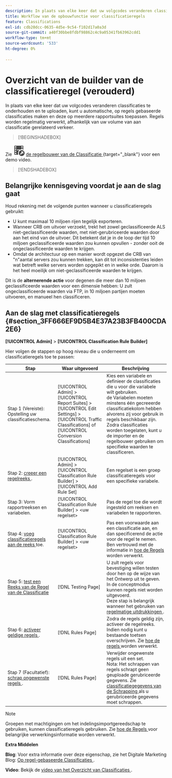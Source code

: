 ```yaml
---
description: In plaats van elke keer dat uw volgcodes veranderen classificaties te onderhouden en te uploaden, kunt u automatische, op regels gebaseerde classificaties maken en deze op meerdere rapportsuites toepassen. Regels worden regelmatig verwerkt, afhankelijk van uw volume van aan classificatie gerelateerd verkeer.
title: Workflow van de opbouwfunctie voor classificatieregels
feature: Classifications
exl-id: cdb20dcc-0635-4d5e-9c54-f102d17a0a3d
source-git-commit: a40f30bbe8fdbf98862c4c9a05341fb63962cdd1
workflow-type: tm+mt
source-wordcount: '533'
ht-degree: 0%

---
```


# Overzicht van de builder van de classificatieregel (verouderd)

In plaats van elke keer dat uw volgcodes veranderen classificaties te onderhouden en te uploaden, kunt u automatische, op regels gebaseerde classificaties maken en deze op meerdere rapportsuites toepassen. Regels worden regelmatig verwerkt, afhankelijk van uw volume van aan classificatie gerelateerd verkeer.

>[!BEGINSHADEBOX]

Zie ![ VideoCheckedOut ](/help/assets/icons/VideoCheckedOut.svg) [ de regelbouwer van de Classificatie ](https://video.tv.adobe.com/v/3434383?quality=12&learn=on&captions=dut){target="_blank"} voor een demo video.

>[!ENDSHADEBOX]

## Belangrijke kennisgeving voordat je aan de slag gaat

Houd rekening met de volgende punten wanneer u classificatieregels gebruikt:

* U kunt maximaal 10 miljoen rijen tegelijk exporteren.
* Wanneer CRB om uitvoer verzoekt, trekt het zowel geclassificeerde ALS niet-geclassificeerde waarden, met niet-gerubriceerde waarden door aan het eind van de uitvoer. Dit betekent dat je in de loop der tijd 10 miljoen geclassificeerde waarden zou kunnen opvullen - zonder ooit de ongeclassificeerde waarden te krijgen.
* Omdat de architectuur op een manier wordt opgezet die CRB van &quot;n&quot;aantal servers zou kunnen trekken, kan dit tot inconsistenties leiden wat betreft welke servers worden opgepikt en in welke orde. Daarom is het heel moeilijk om niet-geclassificeerde waarden te krijgen.

Dit is de **alternerende actie** voor degenen die meer dan 10 miljoen geclassificeerde waarden voor een dimensie hebben: U zult ongeclassificeerde waarden via FTP, in 10 miljoen partijen moeten uitvoeren, en manueel hen classificeren.

## Aan de slag met classificatieregels {#section_3FF666EF9D5B4E37A23B3FB400CDA2E6}

**[!UICONTROL Admin]** > **[!UICONTROL Classification Rule Builder]**

Hier volgen de stappen op hoog niveau die u onderneemt om classificatieregels toe te passen:

| Stap | Waar uitgevoerd | Beschrijving |
|--- |--- |--- |
| Stap 1 (Vereiste): Opstelling uw classificatieschema. | [!UICONTROL Admin] > [!UICONTROL Report Suites] > [!UICONTROL Edit Settings] > [!UICONTROL Traffic Classifications] of [!UICONTROL Conversion Classifications] | Kies een variabele en definieer de classificaties die u voor die variabele wilt gebruiken. <br> de Variabelen moeten minstens één gecreeerde classificatiekolom hebben alvorens zij voor gebruik in regels beschikbaar zijn.<br> Zodra classificaties worden toegelaten, kunt u de importer en de regelbouwer gebruiken om specifieke waarden te classificeren. |
| Stap 2: [ creeer een regelreeks ](classification-rule-set.md). | [!UICONTROL Admin] > [!UICONTROL Classification Rule Builder] > [!UICONTROL Add Rule Set] | Een regelset is een groep classificatieregels voor een specifieke variabele. |
| Stap 3: Vorm rapportreeksen en variabelen. | [!UICONTROL Classification Rule Builder] > &lt;uw regelset> | Pas de regel toe die wordt ingesteld om reeksen en variabelen te rapporteren. |
| Stap 4: [ voeg classificatieregels aan de reeks ](classification-quickstart-rules.md) toe. | [!UICONTROL Classification Rule Builder] > &lt;uw regelset> | Pas een voorwaarde aan een classificatie aan, en dan specificerend de actie voor de regel te nemen.  Ben vertrouwd met de informatie in [ hoe de Regels ](classification-quickstart-rules.md) worden verwerkt. |
| Stap 5: [ test een Reeks van de Regel van de Classificatie ](classification-quickstart-rules.md) | [!DNL Testing Page] | U zult regels voor bevestiging willen testen door hen op de wijze van het Ontwerp uit te geven. In de conceptmodus kunnen regels niet worden uitgevoerd.<br> Deze stap is belangrijk wanneer het gebruiken van [ regelmatige uitdrukkingen ](classification-quickstart-rules.md). |
| Stap 6: [ activeer geldige regels ](classification-rule-definitions.md). | [!DNL Rules Page] | Zodra de regels geldig zijn, activeer de regelreeks.  Indien nodig kunt u bestaande toetsen overschrijven. Zie [ hoe de regels ](classification-quickstart-rules.md) worden verwerkt. |
| Stap 7 (Facultatief): [ schrap ongewenste regels ](classification-rule-definitions.md). | [!DNL Rules Page] | Verwijder ongewenste regels uit een set.<br> Nota: Het schrappen van regels schrapt geen geuploade gerubriceerde gegevens. Zie [ classificatiegegevens van de Schrapping ](/help/components/classifications/importer/t-delete-classification-data.md) als u gerubriceerde gegevens moet schrappen. |

>[!NOTE]
>
>Groepen met machtigingen om het indelingsimportgereedschap te gebruiken, kunnen classificatieregels gebruiken. Zie [ hoe de Regels ](classification-quickstart-rules.md) voor belangrijke verwerkingsinformatie worden verwerkt.

**Extra Middelen**

**Blog**: Voor extra informatie over deze eigenschap, zie het Digitale Marketing Blog: [ Op regel-gebaseerde Classificaties ](https://theblog.adobe.com/rule-based-classifications-part-1-making-classifications-easier/).

**Video**: Bekijk de [ video van het Overzicht van Classificaties ](https://experienceleague.adobe.com/docs/analytics-learn/tutorials/components/classifications/overview-of-classifications.html?lang=nl-NL).
